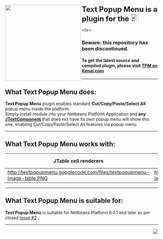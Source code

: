 <p><img src='http://textpopupmenu.googlecode.com/files/textpopupmenu-1.0.5%283d%29.PNG' align='left' height='250' /> <font size='5'> <b>Text Popup Menu is a plugin for the</b> </font> <a href='http://www.platform.netbeans.org'> <img src='http://netbeans.org/images_www/visual-guidelines/NB-Platform-logo.png' alt='Netbeans Platform' height='25' /></a></p>


&lt;hr&gt;


<div>
<h3> Beware: this repository has been discontinued.</h3>
<h4> To get the latest source and compiled plugin, please visit <a href='http://kenai.com/projects/textpopupmenu'> TPM on Kenai.com</a></h4></div>


---


## What Text Popup Menu does: ##
<b>Text Popup Menu</b> plugin enables standard <b>Cut/Copy/Paste/Select All</b> popup menu inside the platform.<br>
Simply install module into your Netbeans Platform Application and <b>any <a href='http://java.sun.com/javase/6/docs/api/javax/swing/text/JTextComponent.html'>JTextComponent</a></b> that does not have its own popup menu will show this one, enabling Cut/Copy/Paste/Select All features via popup menu.<br>
<hr />
<h2>What Text Popup Menu works with:</h2>
<table><thead><th><b>JTable cell renderers</b></th><th><b>JTextFields & Areas</b></th><th><b>...and any graphic component that inherits from JTextComponent</b></th></thead><tbody>
<tr><td><a href='http://textpopupmenu.googlecode.com/files/textpopupmenu-image-table.PNG'>http://textpopupmenu.googlecode.com/files/textpopupmenu-image-table.PNG</a></td><td><a href='http://textpopupmenu.googlecode.com/files/textpopupmenu-image-textfield.PNG'>http://textpopupmenu.googlecode.com/files/textpopupmenu-image-textfield.PNG</a></td><td><a href='http://textpopupmenu.googlecode.com/files/textpopupmenu-image-propertysheet.PNG'>http://textpopupmenu.googlecode.com/files/textpopupmenu-image-propertysheet.PNG</a></td></tr></tbody></table>

<hr />
<h2>What Text Popup Menu is suitable for:</h2>
<b>Text Popup Menu</b> is suitable for Netbeans Platform 6.0.1 and later as per closed <a href='https://code.google.com/p/textpopupmenu/issues/detail?id=#2'>Issue #2</a> <a href='http://sites.google.com/site/rokko'>.</a>
<hr />
<a href='http://netbeans.org'><img src='http://netbeans.org/images_www/built_on_nb_big.gif' align='right' /></a>